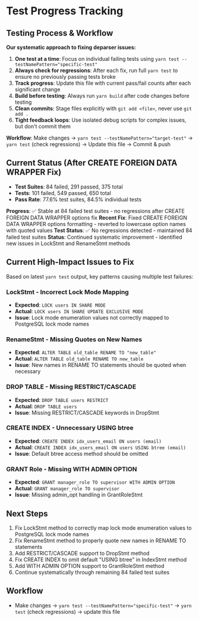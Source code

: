 # Test Progress Tracking

## Testing Process & Workflow
**Our systematic approach to fixing deparser issues:**

1. **One test at a time**: Focus on individual failing tests using `yarn test --testNamePattern="specific-test"`
2. **Always check for regressions**: After each fix, run full `yarn test` to ensure no previously passing tests broke
3. **Track progress**: Update this file with current pass/fail counts after each significant change
4. **Build before testing**: Always run `yarn build` after code changes before testing
5. **Clean commits**: Stage files explicitly with `git add <file>`, never use `git add .`
6. **Tight feedback loops**: Use isolated debug scripts for complex issues, but don't commit them

**Workflow**: Make changes → `yarn test --testNamePattern="target-test"` → `yarn test` (check regressions) → Update this file → Commit & push

## Current Status (After CREATE FOREIGN DATA WRAPPER Fix)
- **Test Suites**: 84 failed, 291 passed, 375 total
- **Tests**: 101 failed, 549 passed, 650 total  
- **Pass Rate**: 77.6% test suites, 84.5% individual tests

**Progress**: ✅ Stable at 84 failed test suites - no regressions after CREATE FOREIGN DATA WRAPPER options fix
**Recent Fix**: Fixed CREATE FOREIGN DATA WRAPPER options formatting - reverted to lowercase option names with quoted values
**Test Status**: ✅ No regressions detected - maintained 84 failed test suites
**Status**: Continued systematic improvement - identified new issues in LockStmt and RenameStmt methods

## Current High-Impact Issues to Fix
Based on latest `yarn test` output, key patterns causing multiple test failures:

### LockStmt - Incorrect Lock Mode Mapping
- **Expected**: `LOCK users IN SHARE MODE`
- **Actual**: `LOCK users IN SHARE UPDATE EXCLUSIVE MODE`
- **Issue**: Lock mode enumeration values not correctly mapped to PostgreSQL lock mode names

### RenameStmt - Missing Quotes on New Names
- **Expected**: `ALTER TABLE old_table RENAME TO "new_table"`
- **Actual**: `ALTER TABLE old_table RENAME TO new_table`
- **Issue**: New names in RENAME TO statements should be quoted when necessary

### DROP TABLE - Missing RESTRICT/CASCADE
- **Expected**: `DROP TABLE users RESTRICT`
- **Actual**: `DROP TABLE users`
- **Issue**: Missing RESTRICT/CASCADE keywords in DropStmt

### CREATE INDEX - Unnecessary USING btree
- **Expected**: `CREATE INDEX idx_users_email ON users (email)`
- **Actual**: `CREATE INDEX idx_users_email ON users USING btree (email)`
- **Issue**: Default btree access method should be omitted

### GRANT Role - Missing WITH ADMIN OPTION
- **Expected**: `GRANT manager_role TO supervisor WITH ADMIN OPTION`
- **Actual**: `GRANT manager_role TO supervisor`
- **Issue**: Missing admin_opt handling in GrantRoleStmt

## Next Steps
1. Fix LockStmt method to correctly map lock mode enumeration values to PostgreSQL lock mode names
2. Fix RenameStmt method to properly quote new names in RENAME TO statements
3. Add RESTRICT/CASCADE support to DropStmt method
4. Fix CREATE INDEX to omit default "USING btree" in IndexStmt method
5. Add WITH ADMIN OPTION support to GrantRoleStmt method
6. Continue systematically through remaining 84 failed test suites

## Workflow
- Make changes → `yarn test --testNamePattern="specific-test"` → `yarn test` (check regressions) → update this file
